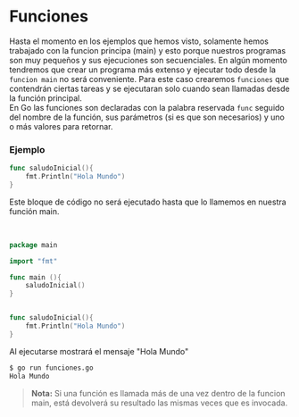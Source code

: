 # Funciones

Hasta el momento en los ejemplos que hemos visto, solamente hemos trabajado con la funcion principa (main) y esto porque nuestros programas son muy pequeños y sus ejecuciones son secuenciales. En algún momento tendremos que crear un programa más extenso y ejecutar todo desde la `funcion main` no será conveniente. Para este caso crearemos `funciones` que contendrán ciertas tareas y se ejecutaran solo cuando sean llamadas desde la función principal.<br>
En Go las funciones son declaradas con la palabra reservada `func` seguido del nombre de la función, sus parámetros (si es que son necesarios) y uno o más valores para retornar. <br>

### Ejemplo

```go
func saludoInicial(){
	fmt.Println("Hola Mundo")
}
```
Este bloque de código no será ejecutado hasta que lo llamemos en nuestra función main. <br>

<br>

```go
package main

import "fmt"

func main (){
	saludoInicial()
}


func saludoInicial(){
	fmt.Println("Hola Mundo")
}
```
Al ejecutarse mostrará el mensaje "Hola Mundo"

```sh
$ go run funciones.go 
Hola Mundo
```
>**Nota:** Si una función es llamada más de una vez dentro de la funcion main, está devolverá su resultado las mismas veces que es invocada.

